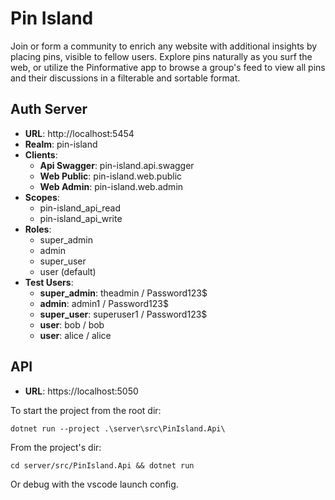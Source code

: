 # Pin Island

Join or form a community to enrich any website with additional insights by placing pins, visible to fellow users. Explore pins naturally as you surf the web, or utilize the Pinformative app to browse a group's feed to view all pins and their discussions in a filterable and sortable format.

## Auth Server

- **URL**: http://localhost:5454
- **Realm**: pin-island
- **Clients**:
  - **Api Swagger**: pin-island.api.swagger
  - **Web Public**: pin-island.web.public
  - **Web Admin**: pin-island.web.admin
- **Scopes**:
  - pin-island_api_read
  - pin-island_api_write
- **Roles**:
  - super_admin
  - admin
  - super_user
  - user (default)
- **Test Users**:
  - **super_admin**: theadmin / Password123$
  - **admin**: admin1 / Password123$
  - **super_user**: superuser1 / Password123$
  - **user**: bob / bob
  - **user**: alice / alice

## API

- **URL**: https://localhost:5050

To start the project from the root dir:
```
dotnet run --project .\server\src\PinIsland.Api\
```

From the project's dir:
```
cd server/src/PinIsland.Api && dotnet run
```

Or debug with the vscode launch config.